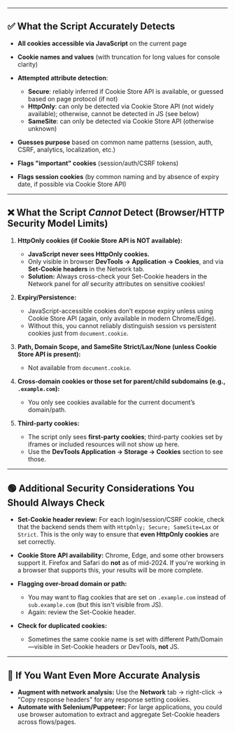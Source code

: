 
---

## ✅ **What the Script Accurately Detects**

* **All cookies accessible via JavaScript** on the current page
* **Cookie names and values** (with truncation for long values for console clarity)
* **Attempted attribute detection**:

  * **Secure**: reliably inferred if Cookie Store API is available, or guessed based on page protocol (if not)
  * **HttpOnly**: can only be detected via Cookie Store API (not widely available); otherwise, cannot be detected in JS (see below)
  * **SameSite**: can only be detected via Cookie Store API (otherwise unknown)
* **Guesses purpose** based on common name patterns (session, auth, CSRF, analytics, localization, etc.)
* **Flags "important" cookies** (session/auth/CSRF tokens)
* **Flags session cookies** (by common naming and by absence of expiry date, if possible via Cookie Store API)

---

## ❌ **What the Script *Cannot* Detect (Browser/HTTP Security Model Limits)**

1. **HttpOnly cookies (if Cookie Store API is NOT available):**

   * **JavaScript never sees HttpOnly cookies.**
   * Only visible in browser **DevTools → Application → Cookies**, and via **Set-Cookie headers** in the Network tab.
   * **Solution:** Always cross-check your Set-Cookie headers in the Network panel for *all* security attributes on sensitive cookies!

2. **Expiry/Persistence:**

   * JavaScript-accessible cookies don’t expose expiry unless using Cookie Store API (again, only available in modern Chrome/Edge).
   * Without this, you cannot reliably distinguish session vs persistent cookies just from `document.cookie`.

3. **Path, Domain Scope, and SameSite Strict/Lax/None (unless Cookie Store API is present):**

   * Not available from `document.cookie`.

4. **Cross-domain cookies or those set for parent/child subdomains (e.g., `.example.com`):**

   * You only see cookies available for the current document’s domain/path.

5. **Third-party cookies:**

   * The script only sees **first-party cookies**; third-party cookies set by iframes or included resources will not show up here.
   * Use the **DevTools Application → Storage → Cookies** section to see those.

---

## 🟢 **Additional Security Considerations You Should Always Check**

* **Set-Cookie header review:**
  For each login/session/CSRF cookie, check that the backend sends them with `HttpOnly; Secure; SameSite=Lax` or `Strict`.
  This is the only way to ensure that **even HttpOnly cookies** are set correctly.

* **Cookie Store API availability:**
  Chrome, Edge, and some other browsers support it. Firefox and Safari do **not** as of mid-2024.
  If you're working in a browser that supports this, your results will be more complete.

* **Flagging over-broad domain or path:**

  * You may want to flag cookies that are set on `.example.com` instead of `sub.example.com` (but this isn't visible from JS).
  * Again: review the Set-Cookie header.

* **Check for duplicated cookies:**

  * Sometimes the same cookie name is set with different Path/Domain—visible in Set-Cookie headers or DevTools, **not** JS.

---

## 📝 **If You Want Even More Accurate Analysis**

* **Augment with network analysis:**
  Use the **Network** tab → right-click → "Copy response headers" for any response setting cookies.
* **Automate with Selenium/Puppeteer:**
  For large applications, you could use browser automation to extract and aggregate Set-Cookie headers across flows/pages.

